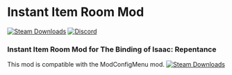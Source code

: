 # Instant Item Room Mod
[![Steam Downloads](https://img.shields.io/steam/downloads/3000002796?color=blue&label=Downloads&logo=steam&logoColor=white?label=Steam%20Downloads)](https://steamcommunity.com/sharedfiles/filedetails/?id=3061733799) 
[![Discord](https://img.shields.io/discord/959814218230693968.svg)](https://discord.gg/EdKkZxszRd)
### Instant Item Room Mod for The Binding of Isaac: Repentance

This mod is compatible with the ModConfigMenu mod.
[![Steam Downloads](https://img.shields.io/steam/downloads/2681875787?color=blue&label=Downloads&logo=steam&logoColor=white?label=Steam%20Downloads)](https://steamcommunity.com/sharedfiles/filedetails/?id=2681875787)
